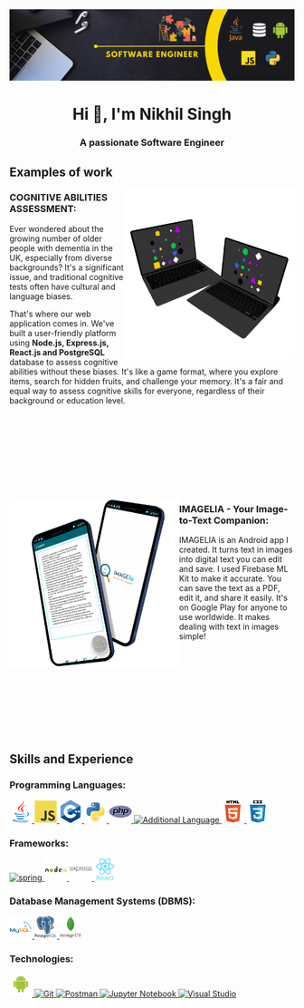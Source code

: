 <div align="center">
  <img src="https://github.com/NikhilSingh07/NikhilSingh07/blob/main/Secret/SOFTWARE%20ENGINEER%20(3).png" alt="Logo">
  <h1 >Hi 👋, I'm Nikhil Singh</h1>

  <h3>A passionate Software Engineer</h3>

</div>


## Examples of work

<img align = "right"  src = "https://github.com/NikhilSingh07/NikhilSingh07/blob/main/Secret/cognitive.gif" width = "300">

### COGNITIVE ABILITIES ASSESSMENT:  

Ever wondered about the growing number of older people with dementia in the UK, especially from diverse backgrounds? It's a significant issue, and traditional cognitive tests often have cultural and language biases. 

That's where our web application comes in. We've built a user-friendly platform using **Node.js, Express.js, React.js and PostgreSQL** database to assess cognitive abilities without these biases. It's like a game format, where you explore items, search for hidden fruits, and challenge your memory. It's a fair and equal way to assess cognitive skills for everyone, regardless of their background or education level.

<br> <!-- Add this line for extra line spacing -->
<br> <!-- Add this line for extra line spacing -->
<br> <!-- Add this line for extra line spacing -->
<br> <!-- Add this line for extra line spacing -->
<br> <!-- Add this line for extra line spacing -->
<br> <!-- Add this line for extra line spacing -->
<br> <!-- Add this line for extra line spacing -->
<br> <!-- Add this line for extra line spacing -->


<img  align = "left" src = "https://github.com/NikhilSingh07/NikhilSingh07/blob/main/Secret/Imagelia_GIF.gif" width = "300">

### IMAGELIA - Your Image-to-Text Companion:  

IMAGELIA is an Android app I created. It turns text in images into digital text you can edit and save. I used Firebase ML Kit to make it accurate. You can save the text as a PDF, edit it, and share it easily. It's on Google Play for anyone to use worldwide. It makes dealing with text in images simple!

<br> <!-- Add this line for extra line spacing -->
<br> <!-- Add this line for extra line spacing -->
<br> <!-- Add this line for extra line spacing -->
<br> <!-- Add this line for extra line spacing -->
<br> <!-- Add this line for extra line spacing -->
<br> <!-- Add this line for extra line spacing -->
<br> <!-- Add this line for extra line spacing -->
<br> <!-- Add this line for extra line spacing -->
<br> <!-- Add this line for extra line spacing -->


## Skills and Experience

<h3>Programming Languages:</h3>
<p>
  <a href="https://www.java.com" target="_blank" rel="noopener noreferrer">
    <img src="https://raw.githubusercontent.com/devicons/devicon/master/icons/java/java-original.svg" alt="Java" width="40" height="40" />
  </a>
  <a href="https://developer.mozilla.org/en-US/docs/Web/JavaScript" target="_blank" rel="noopener noreferrer">
    <img src="https://raw.githubusercontent.com/devicons/devicon/master/icons/javascript/javascript-original.svg" alt="JavaScript" width="40" height="40" />
  </a>
  <a href="https://www.w3schools.com/cpp/" target="_blank" rel="noopener noreferrer">
    <img src="https://raw.githubusercontent.com/devicons/devicon/master/icons/cplusplus/cplusplus-original.svg" alt="C++" width="40" height="40" />
  </a>
  <a href="https://www.python.org" target="_blank" rel="noopener noreferrer">
    <img src="https://raw.githubusercontent.com/devicons/devicon/master/icons/python/python-original.svg" alt="Python" width="40" height="40" />
  </a>
  <a href="https://www.php.net" target="_blank" rel="noopener noreferrer">
    <img src="https://raw.githubusercontent.com/devicons/devicon/master/icons/php/php-original.svg" alt="PHP" width="40" height="40" />
  </a>
  <!-- Include the additional link here -->
  <a href="https://db.cs.uni-tuebingen.de/teaching/ws2223/sql-is-a-programming-language/logo.svg" target="_blank" rel="noopener noreferrer">
    <img src="https://db.cs.uni-tuebingen.de/teaching/ws2223/sql-is-a-programming-language/logo.svg" alt="Additional Language" width="40" height="40" />
  </a>
  <a href="https://www.w3.org/html/" target="_blank" rel="noopener noreferrer">
    <img src="https://raw.githubusercontent.com/devicons/devicon/master/icons/html5/html5-original-wordmark.svg" alt="HTML5" width="40" height="40" />
  </a>
  <a href="https://www.w3schools.com/css/" target="_blank" rel="noopener noreferrer">
    <img src="https://raw.githubusercontent.com/devicons/devicon/master/icons/css3/css3-original-wordmark.svg" alt="CSS3" width="40" height="40" />
  </a>
</p>

<h3>Frameworks:</h3>
<p>
  <a href="https://spring.io/" target="_blank" rel="noreferrer"> <img src="https://www.vectorlogo.zone/logos/springio/springio-icon.svg" alt="spring" width="40" height="40"/> </a>
  <a href="https://nodejs.org" target="_blank" rel="noreferrer"> <img src="https://raw.githubusercontent.com/devicons/devicon/master/icons/nodejs/nodejs-original-wordmark.svg" alt="nodejs" width="40" height="40"/> </a> 
  <a href="https://expressjs.com" target="_blank" rel="noreferrer"> <img src="https://raw.githubusercontent.com/devicons/devicon/master/icons/express/express-original-wordmark.svg" alt="express" width="40" height="40"/> </a> 
  <a href="https://reactjs.org/" target="_blank" rel="noreferrer"> <img src="https://raw.githubusercontent.com/devicons/devicon/master/icons/react/react-original-wordmark.svg" alt="react" width="40" height="40"/> </a> 
</p>


<h3>Database Management Systems (DBMS):</h3>
<p>
   <a href="https://www.mysql.com/" target="_blank" rel="noreferrer"> <img src="https://raw.githubusercontent.com/devicons/devicon/master/icons/mysql/mysql-original-wordmark.svg" alt="mysql" width="40" height="40"/> </a> 
   <a href="https://www.postgresql.org" target="_blank" rel="noreferrer"> <img src="https://raw.githubusercontent.com/devicons/devicon/master/icons/postgresql/postgresql-original-wordmark.svg" alt="postgresql" width="40" height="40"/> </a>
   <a href="https://www.mongodb.com/" target="_blank" rel="noreferrer"> <img src="https://raw.githubusercontent.com/devicons/devicon/master/icons/mongodb/mongodb-original-wordmark.svg" alt="mongodb" width="40" height="40"/> </a> 
</p>

<h3>Technologies:</h3>
<p>
  <a href="https://developer.android.com" target="_blank" rel="noopener noreferrer">
    <img src="https://raw.githubusercontent.com/devicons/devicon/master/icons/android/android-original-wordmark.svg" alt="Android" width="40" height="40" />
  </a>
  <a href="https://git-scm.com/" target="_blank" rel="noopener noreferrer">
    <img src="https://www.vectorlogo.zone/logos/git-scm/git-scm-icon.svg" alt="Git" width="40" height="40" />
  </a>
  <a href="https://postman.com" target="_blank" rel="noopener noreferrer">
    <img src="https://www.vectorlogo.zone/logos/getpostman/getpostman-icon.svg" alt="Postman" width="40" height="40" />
  </a>
  <a href="https://jupyter.org/" target="_blank" rel="noopener noreferrer">
    <img src="https://www.vectorlogo.zone/logos/jupyter/jupyter-icon.svg" alt="Jupyter Notebook" width="40" height="40" />
  </a>
  <a href="https://visualstudio.microsoft.com/" target="_blank" rel="noopener noreferrer">
    <img src="https://www.vectorlogo.zone/logos/visualstudio_code/visualstudio_code-icon.svg" alt="Visual Studio" width="40" height="40" />
  </a>
</p>











